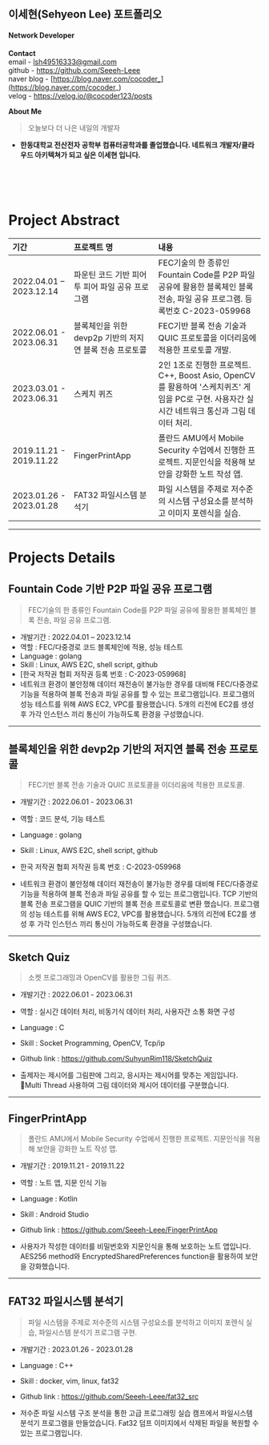 ## 이세현(Sehyeon Lee) 포트폴리오

#### Network Developer 

**Contact**  
email - lsh49516333@gmail.com <br>
github - https://github.com/Seeeh-Leee <br>
naver blog - [https://blog.naver.com/cocoder_](https://blog.naver.com/cocoder_) <br>
velog - https://velog.io/@cocoder123/posts <br>

**About Me**
> 오늘보다 더 나은 내일의 개발자
- **한동대학교 전산전자 공학부 컴퓨터공학과를 졸업했습니다. 네트워크 개발자/클라우드 아키텍쳐가 되고 싶은 이세현 입니다.**
  

<br><br><br>
# **Project Abstract**
| 기간 | 프로젝트 명 | 내용     |
|:----|:---------|:--------|
| 2022.04.01 – 2023.12.14 | 파운틴 코드 기반 피어 투 피어 파일 공유 프로그램 | FEC기술의 한 종류인 Fountain Code를 P2P 파일 공유에 활용한 블록체인 블록 전송, 파일 공유 프로그램. 등록번호 C-2023-059968|
| 2022.06.01 - 2023.06.31 | 블록체인을 위한 devp2p 기반의 저지연 블록 전송 프로토콜 | FEC기반 블록 전송 기술과 QUIC 프로토콜을 이더리움에 적용한 프로토콜 개발. |
| 2023.03.01 - 2023.06.31 | 스케치 퀴즈 | 2인 1조로 진행한 프로젝트. C++, Boost Asio, OpenCV를 활용하여 '스케치퀴즈' 게임을 PC로 구현. 사용자간 실시간 네트워크 통신과 그림 데이터 처리.|
| 2019.11.21 - 2019.11.22 | FingerPrintApp | 폴란드 AMU에서 Mobile Security 수업에서 진행한 프로젝트. 지문인식을 적용해 보안을 강화한 노트 작성 앱. |
| 2023.01.26 - 2023.01.28 | FAT32 파일시스템 분석기 | 파일 시스템을 주제로 저수준의 시스템 구성요소를 분석하고 이미지 포렌식을 실습. |



---

# **Projects Details**

## Fountain Code 기반 P2P 파일 공유 프로그램
> FEC기술의 한 종류인 Fountain Code를 P2P 파일 공유에 활용한 블록체인 블록 전송, 파일 공유 프로그램.

- 개발기간 : 2022.04.01 – 2023.12.14
- 역할 : FEC/다중경로 코드 블록체인에 적용, 성능 테스트
- Language : golang
- Skill : Linux, AWS E2C, shell script, github
- [한국 저작권 협회 저작권 등록 번호 : C-2023-059968]
- 네트워크 환경이 불안정해 데이터 재전송이 불가능한 경우를 대비해 FEC/다중경로 기능을 적용하여 블록 전송과 파일 공유를 할 수 있는 프로그램입니다. 프로그램의 성능 테스트를 위해 AWS EC2, VPC를 활용했습니다. 5개의 리전에 EC2를 생성 후 가각 인스턴스 끼리 통신이 가능하도록 환경을 구성했습니다.
---

## 블록체인을 위한 devp2p 기반의 저지연 블록 전송 프로토콜
> FEC기반 블록 전송 기술과 QUIC 프로토콜을 이더리움에 적용한 프로토콜.

- 개발기간 : 2022.06.01 - 2023.06.31
- 역할 : 코드 분석, 기능 테스트
- Language : golang
- Skill : Linux, AWS E2C, shell script, github
- 한국 저작권 협회 저작권 등록 번호 : C-2023-059968

- 네트워크 환경이 불안정해 데이터 재전송이 불가능한 경우를 대비해 FEC/다중경로 기능을 적용하여 블록 전송과 파일 공유를 할 수 있는 프로그램입니다. TCP 기반의 블록 전송 프로그램을 QUIC 기반의 블록 전송 프로토콜로 변환 했습니다. 프로그램의 성능 테스트를 위해 AWS EC2, VPC를 활용했습니다. 5개의 리전에 EC2를 생성 후 가각 인스턴스 끼리 통신이 가능하도록 환경을 구성했습니다.


---
## Sketch Quiz
> 소켓 프로그래밍과 OpenCV를 활용한 그림 퀴즈.

- 개발기간 : 2022.06.01 - 2023.06.31
- 역할 : 실시간 데이터 처리, 비동기식 데이터 처리, 사용자간 소통 화면 구성
- Language : C
- Skill : Socket Programming, OpenCV, Tcp/ip
- Github link : https://github.com/SuhyunRim118/SketchQuiz

- 출제자는 제시어를 그림판에 그리고, 응시자는 제시어를 맞추는 게임입니다. Multi Thread 사용하여 그림 데이터와 제시어 데이터를 구분했습니다.

---
## FingerPrintApp
> 폴란드 AMU에서 Mobile Security 수업에서 진행한 프로젝트. 지문인식을 적용해 보안을 강화한 노트 작성 앱.

- 개발기간 : 2019.11.21 - 2019.11.22
- 역할 : 노트 앱, 지문 인식 기능
- Language : Kotlin
- Skill : Android Studio
- Github link : https://github.com/Seeeh-Leee/FingerPrintApp

- 사용자가 작성한 데이터를 비밀번호와 지문인식을 통해 보호하는 노트 앱입니다. AES256 method와 EncryptedSharedPreferences function을 활용하여 보안을 강화했습니다.

---
## FAT32 파일시스템 분석기
> 파일 시스템을 주제로 저수준의 시스템 구성요소를 분석하고 이미지 포렌식 실습, 파일시스템 분석기 프로그램 구현.

- 개발기간 : 2023.01.26 - 2023.01.28
- Language : C++
- Skill : docker, vim, linux, fat32
- Github link : https://github.com/Seeeh-Leee/fat32_src

- 저수준 파일 시스템 구조 분석을 통한 고급 프로그래밍 실습 캠프에서 파일시스템 분석기 프로그램을 만들었습니다. Fat32 덤프 이미지에서 삭제된 파일을 복원할 수 있는 프로그램입니다.

